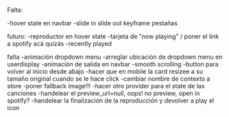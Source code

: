 Falta:

-hover state en navbar
-slide in slide out keyframe pestañas

futuro:
-reproductor en hover state
-tarjeta de "now playing" / poner el link a spotify acá quizás
-recently played

falta
-animación dropdown menu
-arreglar ubicación de dropdown menu en userdisplay
-animación de salida en navbar
-smooth scrolling
-button para volver al inicio desde abajo
-hacer que en mobile la card resizee a su tamaño original cuando se le hace click
-cambiar nombre de contexto a store
-poner fallback image!!!
-hacer otro provider para el state de las canciones
-handelear el preview_url=null, oops! no preview, open in spotify?
-handelear la finalización de la reproducción y devolver a play el icon

